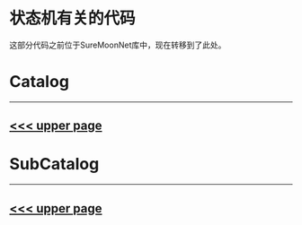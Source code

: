 # 状态机有关的代码

这部分代码之前位于SureMoonNet库中，现在转移到了此处。

# Catalog
---
[<<< upper page](../README.md)
---

# SubCatalog

---
[<<< upper page](../README.md)
---